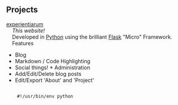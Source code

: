 <h2>Projects</h2><a rel="nofollow" target="_blank" href="https://github.com/feltnerm/experientiarum">experientiarum</a><br>&nbsp; &nbsp;&nbsp;<i>This website!</i> <br>&nbsp; &nbsp;&nbsp;Developed in <a rel="nofollow" target="_blank" href="http://www.python.org">Python</a>&nbsp;using the brilliant <a rel="nofollow" target="_blank" href="http://flask.pocoo.org">Flask</a>&nbsp;"Micro" Framework.
<br>&nbsp; &nbsp;&nbsp;Features<br><ul><li>Blog</li><li>Markdown / Code Highlighting</li><li>Social things!
* Administration</li><li>Add/Edit/Delete blog posts</li><li>Edit/Export 'About' and 'Project'</li></ul>

<pre>
<code>
    #!/usr/bin/env python
</code>